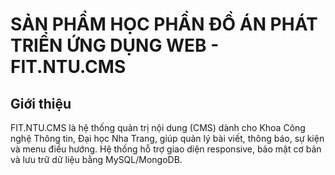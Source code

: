# **SẢN PHẨM HỌC PHẦN ĐỒ ÁN PHÁT TRIỂN ỨNG DỤNG WEB - FIT.NTU.CMS**

## Giới thiệu

FIT.NTU.CMS là hệ thống quản trị nội dung (CMS) dành cho Khoa Công nghệ Thông tin, Đại học Nha Trang, giúp quản lý bài viết, thông báo, sự kiện và menu điều hướng. Hệ thống hỗ trợ giao diện responsive, bảo mật cơ bản và lưu trữ dữ liệu bằng MySQL/MongoDB.